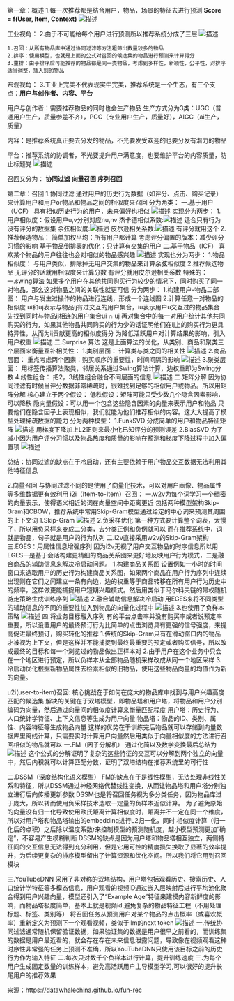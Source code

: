第一章：概述
1.每一次推荐都是结合用户，物品，场景的特征去进行预测
**Score = f(User, Item, Context)**
![描述](img/1.png)

工业视角：
2.由于不可能给每个用户进行预测所以推荐系统分成了三层
![描述](img/2.png)
	
 	1.召回：从所有物品库中通过协同过滤等方法粗筛出数量较多的物品
	2.排序：使用模型，也就是上面的公式对召回的候选集的物品进行预测来计算得分
	3.重排：由于排序后可能推荐的物品都是同一类物品，考虑到多样性，新颖性，公平性，对排序适当调整，插入别的物品

宏观视角：
3.工业上完美不代表现实中完美，推荐系统是一个生态，有三个支点：**用户与创作者、内容、平台**

用户与创作者：需要推荐物品的同时也会生产物品
	生产方式分为3类：UGC（普通用户生产，质量参差不齐），PGC（专业用户生产，质量好），AIGC（ai生产，质量）

内容：是推荐系统真正要去分发的物品，不光要发受欢迎的也要分发有潜力的物品

平台：推荐系统的协调者，不光要提升用户满意度，也要维护平台的内容质量，防止标题党
![描述](img/3.png)

召回又分为：
	**协同过滤**
	**向量召回**
	**序列召回**

第二章：召回
1.协同过滤
通过用户的历史行为数据（如评分、点击、购买记录）来计算用户和用户or物品和物品之间的相似度来召回
分为两类：
	一.基于用户（UCF）
 	具有相似历史行为的用户，未来偏好也相似
   	![描述](img/d35ffe5e-2ad4-4c47-af3d-2bec6ea013dc.png)
	实现分为两步：
	1.用户相似度：假设用户u,v分别对应nu,nv
 		杰卡德相似系数:![描述](img/66d865b8-8f38-4e1a-a4cc-47ecd8f5d135.png) 适合只有行为没有评分的数据集
		余弦相似度:![描述](img/fffd7e65-97df-42e0-83f9-772408c31a16.png) 
  		皮尔逊相关系数:![描述](img/034f4a6a-45d1-4b47-a69c-34df9dfbcaad.png) 有评分就用这个
	2.推荐候选物品：
 		简单加权平均：所有用户都计算 
   		考虑评分偏置的版本：减少评分习惯的影响
	 	基于物品倒排表的优化：只计算有交集的用户
	二.基于物品（ICF）
	喜欢某个物品的用户往往也会对相似的物品感兴趣
	![描述](img/5e22c0de-460d-43da-9db0-0164b6ec2290.png)
 	实现也分为两步：
  	1.物品相似度：
   		与用户类似，排除掉无用户交集的物品来计算余弦相似度
	2.推荐候选物品
 		无评分的话就用相似度来计算分数
   		有评分就用皮尔逊相关系数
	特殊的：
	一.swing算法
 	如果多个用户在其他共同购买行为较少的情况下，同时购买了同一对物品，那么这对物品之间的关联性就更可信
  	分为两步：
   	1.构建用户-物品二部图：
		用户与发生过操作的物品进行连线，形成一个连线图
  	2.计算任意一对物品的相似度
   		ui和uj表示与物品ij有过交互的用户集合，iu表示用户u交互过的物品集合
	 	先找到同时与物品ij相连的用户集合ui ∩ uj
   		再对集合中的每一对用户统计其他共同购买的行为，如果其他物品共同购买的行为少的话证明他们在ij上的购买行为更具特异性，从而为ij贡献更高的相似度得分
   		为降低活跃用户对计算结果的影响，引入用户权重
	 	![描述](img/QQ_1758389942289.png)
   	二.Surprise 算法
	这是上面算法的优化，从类别、商品和聚类三个层面来衡量互补相关性：
  	1.类别层面：
   		计算类与类之间的相关性
   		![描述](img/616fdfb2-db3c-4474-9d13-28b280f96414.png)
	2.商品层面：
 		重点考虑两个因素：购买顺序的重要性，时间间隔的影响
   		![描述](img/f018df90-e1a4-40dc-8c6a-634d851ad1a7.png)
	3.聚类层面：
 		用标签传播算法聚类，邻居关系通过Swing算法计算，边权重即为Swing分数
   	4.线性组合：
		把2，3线性组合融合不同层面的信息
  		![描述](img/9bfc76ca-46aa-42a4-8a29-9ae282ba7f59.png)
	二.矩阵分解
	因为协同过滤有时候当评分数据非常稀疏时，很难找到足够的相似用户或物品。所以用矩阵分解
	核心建立于两个假设：
		低秩假设：矩阵可能只受少数几个隐含因素影响，可以降秩
		隐向量假设：可以用一个包含这些隐含因素的向量来表示用户和物品
	只要他们在隐含因子上表现相似，我们就能为他们推荐相似的内容。这大大提高了模型处理稀疏数据的能力
	分为两种模型：
	1.FunkSVD
 	分成简单的用户和物品特征矩阵
 	![描述](img/abcb1103-7bce-4273-bbdc-58f95ef1a3c0.png)
  	用梯度下降加上L2正则来最小化已知评分的预测误差
	2.BiasSVD
 	为了减小因为用户评分习惯以及物品热度和质量的影响在预测和梯度下降过程中加入偏置项
  	![描述](img/09100b48-44b0-4315-a268-badf941d9ffc.png)
   
总结：协同过滤的缺点在于冷启动，还有主要依赖于用户物品交互数据无法利用其他特征信息

2.向量召回
与协同过滤不同的是使用了向量化技术，可以对用户画像、物品属性等多维数据更有效利用
i2i（Item-to-Item）召回：
一.w2v为每个词学习一个稠密的向量表示，使得语义相近的词在向量空间中距离更近
包括两种模型架构Skip-Gram和CBOW，推荐系统中常用Skip-Gram模型通过给定的中心词来预测其周围的上下文词
	1.Skip-Gram
 	![描述](img/767d56e2-5263-499d-8874-e7191e62111f.png)
  	2.负采样优化
   	第一种方式要计算整个词表，太慢了，所以用负采样来变成二分类，去分类正例和负例就可以
而在推荐系统中，词就是物品，句子就是用户的行为队列
二.i2v直接采用w2v的Skip-Gram架构
三.EGES：用属性信息增强序列
因为i2v无视了用户交互物品的时序信息所以用EGES一是基于会话构建更精细的商品关系图来更好地反映用户行为模式，二是融合商品的辅助信息来解决冷启动问题。
 	1.构建商品关系图
  	设置例如一小时的时间窗口来选取用户的历史行为构建商品关系图，如果两个商品在用户行为序列中连续出现则在它们之间建立一条有向边，边的权重等于商品转移在所有用户行为历史中的频率，这样做更能捕捉用户短期兴趣模式。然后用类似于马尔科夫链的带权随机游走策略生成训练序列
   	![描述](img/1cb35f97-597e-4c3f-8fb5-763731aef7d3.png)
	2.融合辅助信息解决冷启动
 	用EGES来将不同类型的辅助信息的不同的重要性加入到物品的向量化过程中
  	![描述](img/6cc510a5-898b-4e71-b88b-1f6f25c12af0.png)
   	3.也使用了负样本策略
	![描述](img/fbe83f16-8224-4d33-8c59-20a448f55793.png)
四.将业务目标融入序列
有的平台点击率并没有购买率或者说预定率重要，所以设置用户的最终预订行为比简单的点击浏览具有更强的信号强度，来提高促进最终预订，购买转化的推荐
	1.传统的Skip-Gram只有在滑动窗口内的物品才被视为上下文，但是这样并不能捕捉到最终最重要的预定或者购买信号，所以改成最终的目标和每一个浏览过的物品做出正样本对
 	2.由于用户在这个业务中只会在一个地区进行预定，所以负样本从全部物品随机采样改成从同一个地区采样
  	3.冷启动优化根据新物品属性去检索相似的旧物品，使用这些物品向量的均值作为新的向量。

u2i(user-to-item)召回:
核心挑战在于如何在庞大的物品库中找到与用户兴趣高度匹配的候选集
解决的关键在于双塔模型，即物品塔和用户塔，将物品和用户分别编码为向量，然后通过向量间的相似度计算来衡量匹配程度
用户塔：历史行为、人口统计学特征、上下文信息等生成为用户向量
物品塔：物品的ID、类别、属性、内容特征等生成物品向量
这样的优势在于训练完后物品就可以存储到向量数据库里离线计算，只需要实时计算用户向量然后用类似于向量相似度的方法进行召回相似的物品就可以
一.FM（因子分解机）
通过化简以及数学变换最后总结为
![描述](img/61c1e6ee-ab45-4274-8dbc-0a554d34c987.png)
这个公式的分解证明了复杂的这些特征的交互可以分解到两个独立的向量中，然后内积就可以计算匹配分数，证明了双塔结构在推荐系统里的可行性

二.DSSM（深度结构化语义模型）
FM的缺点在于是线性模型，无法处理非线性关系和特征，所以DSSM通过神经网络代替线性变换，从而让物品塔和用户塔分别独立进行后向传播更新参数
DSSM也是将召回任务视为多分类任务，因为物品库过于庞大，所以转而使用负采样技术选取一定量的负样本近似计算。
为了避免原始的向量没有归一化导致使用欧氏距离计算相似度时，距离并不一定在同一个维度，所以对用户塔和物品塔输出的embedding进行L2归一化，同时
相似度计算（归一化后的点积）之后除以温度系数r来控制模型的预测随机度，越小模型预测更加“确定”，不容易产生模糊判断
DSSM的缺点是因为用户塔和物品塔相互独立，两侧特征间的交互信息无法得到充分利用，但是它用可控的精度损失换取了显著的效率提升，为后续更复杂的排序模型留出了计算资源和优化空间。所以我们将它用到召回模块

三.YouTubeDNN
采用了非对称的双塔结构，用户塔包括观看历史、搜索历史、人口统计学特征等多模态信息，用户观看的视频ID通过嵌入层映射后进行平均池化聚合得到用户兴趣向量，模型还引入了“Example Age”特征来建模内容新鲜度的影响，而物品塔极度简单，基本上就是视频id,避免复杂的物品特征工程（不用处理标题、标签、类别等）
将召回任务从预测用户对某个物品的点击概率（或喜欢概率）重新定义为预测下一个观看视频，类似于llm的next token
![描述](img/e7ebdae0-2c86-4954-a874-d606f2e0a2d4.png)
一.传统协同过滤通常随机保留验证数据，如果验证集的数据是用户很早之前看的，而训练集的数据是用户最近看的，就会存在存在未来信息泄露问题，导致像在视频观看这种时序性非常强的任务上预测不准确，所以YouTubeDNN只使用该目标之前的历史行为作为输入特征
二.每次只对数千个负样本进行计算，提升训练速度
三.为每个用户生成固定数量的训练样本，避免高活跃用户主导模型学习,可以很好的提升长尾用户的推荐效果

   	
	 	
	 
	 	
   		
   		
   		
 	



来源：https://datawhalechina.github.io/fun-rec
